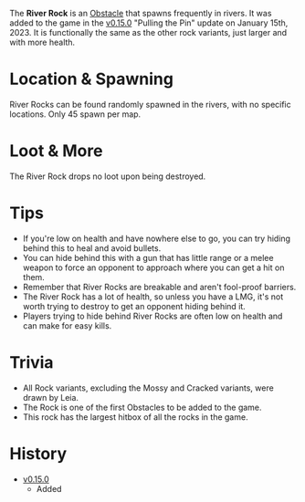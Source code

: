 The **River Rock** is an [Obstacle](/obstacles) that spawns frequently in rivers. It was added to the game in the [v0.15.0](https://github.com/HasangerGames/suroi/releases/tag/v0.15.0) "Pulling the Pin" update on January 15th, 2023. It is functionally the same as the other rock variants, just larger and with more health.

# Location & Spawning

River Rocks can be found randomly spawned in the rivers, with no specific locations. Only 45 spawn per map.

# Loot & More

The River Rock drops no loot upon being destroyed.

# Tips

- If you're low on health and have nowhere else to go, you can try hiding behind this to heal and avoid bullets.
- You can hide behind this with a gun that has little range or a melee weapon to force an opponent to approach where you can get a hit on them.
- Remember that River Rocks are breakable and aren't fool-proof barriers.
- The River Rock has a lot of health, so unless you have a LMG, it's not worth trying to destroy to get an opponent hiding behind it.
- Players trying to hide behind River Rocks are often low on health and can make for easy kills.

# Trivia

- All Rock variants, excluding the Mossy and Cracked variants, were drawn by Leia.
- The Rock is one of the first Obstacles to be added to the game.
- This rock has the largest hitbox of all the rocks in the game.

# History
- [v0.15.0](https://github.com/HasangerGames/suroi/releases/tag/v0.15.0)
  - Added 